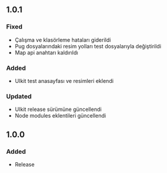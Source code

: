 ## 1.0.1

### Fixed
- Çalışma ve klasörleme hataları giderildi
- Pug dosyalarındaki resim yolları test dosyalarıyla değiştirildi
- Map api anahtarı kaldırıldı

### Added
- UIkit test anasayfası ve resimleri eklendi

### Updated
- UIkit release sürümüne güncellendi
- Node modules eklentileri güncellendi

## 1.0.0

### Added

- Release
